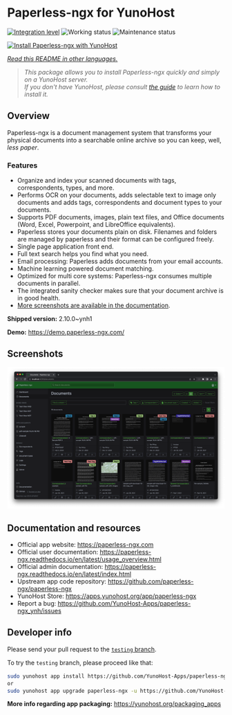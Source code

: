 <!--
N.B.: This README was automatically generated by <https://github.com/YunoHost/apps/tree/master/tools/readme_generator>
It shall NOT be edited by hand.
-->

# Paperless-ngx for YunoHost

[![Integration level](https://dash.yunohost.org/integration/paperless-ngx.svg)](https://dash.yunohost.org/appci/app/paperless-ngx) ![Working status](https://ci-apps.yunohost.org/ci/badges/paperless-ngx.status.svg) ![Maintenance status](https://ci-apps.yunohost.org/ci/badges/paperless-ngx.maintain.svg)

[![Install Paperless-ngx with YunoHost](https://install-app.yunohost.org/install-with-yunohost.svg)](https://install-app.yunohost.org/?app=paperless-ngx)

*[Read this README in other languages.](./ALL_README.md)*

> *This package allows you to install Paperless-ngx quickly and simply on a YunoHost server.*  
> *If you don't have YunoHost, please consult [the guide](https://yunohost.org/install) to learn how to install it.*

## Overview

Paperless-ngx is a document management system that transforms your physical documents into a searchable online archive so you can keep, well, *less paper*.

### Features

* Organize and index your scanned documents with tags, correspondents, types, and more.
* Performs OCR on your documents, adds selectable text to image only documents and adds tags, correspondents and document types to your documents.
* Supports PDF documents, images, plain text files, and Office documents (Word, Excel, Powerpoint, and LibreOffice equivalents).
* Paperless stores your documents plain on disk. Filenames and folders are managed by paperless and their format can be configured freely.
* Single page application front end.
* Full text search helps you find what you need.
* Email processing: Paperless adds documents from your email accounts.
* Machine learning powered document matching.
* Optimized for multi core systems: Paperless-ngx consumes multiple documents in parallel.
* The integrated sanity checker makes sure that your document archive is in good health.
* [More screenshots are available in the documentation](https://paperless-ngx.readthedocs.io/en/latest/screenshots.html).


**Shipped version:** 2.10.0~ynh1

**Demo:** <https://demo.paperless-ngx.com/>

## Screenshots

![Screenshot of Paperless-ngx](./doc/screenshots/documents-wchrome-dark.png)

## Documentation and resources

- Official app website: <https://paperless-ngx.com>
- Official user documentation: <https://paperless-ngx.readthedocs.io/en/latest/usage_overview.html>
- Official admin documentation: <https://paperless-ngx.readthedocs.io/en/latest/index.html>
- Upstream app code repository: <https://github.com/paperless-ngx/paperless-ngx>
- YunoHost Store: <https://apps.yunohost.org/app/paperless-ngx>
- Report a bug: <https://github.com/YunoHost-Apps/paperless-ngx_ynh/issues>

## Developer info

Please send your pull request to the [`testing` branch](https://github.com/YunoHost-Apps/paperless-ngx_ynh/tree/testing).

To try the `testing` branch, please proceed like that:

```bash
sudo yunohost app install https://github.com/YunoHost-Apps/paperless-ngx_ynh/tree/testing --debug
or
sudo yunohost app upgrade paperless-ngx -u https://github.com/YunoHost-Apps/paperless-ngx_ynh/tree/testing --debug
```

**More info regarding app packaging:** <https://yunohost.org/packaging_apps>
